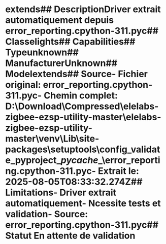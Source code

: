 # extends##  DescriptionDriver extrait automatiquement depuis error_reporting.cpython-311.pyc##  Classelights##  Capabilities##  Typeunknown##  ManufacturerUnknown##  Modelextends##  Source- **Fichier original**: error_reporting.cpython-311.pyc- **Chemin complet**: D:\Download\Compressed\elelabs-zigbee-ezsp-utility-master\elelabs-zigbee-ezsp-utility-master\venv\Lib\site-packages\setuptools\config\_validate_pyproject\__pycache__\error_reporting.cpython-311.pyc- **Extrait le**: 2025-08-05T08:33:32.274Z##  Limitations- Driver extrait automatiquement- Ncessite tests et validation- Source: error_reporting.cpython-311.pyc##  Statut En attente de validation